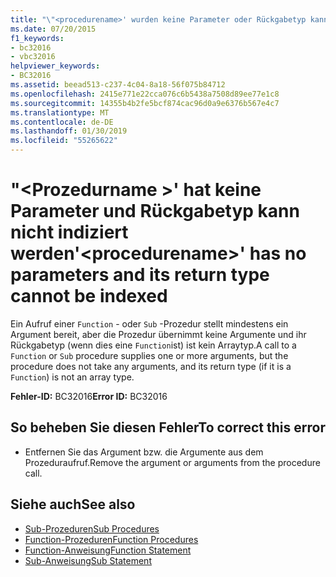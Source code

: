 ```yaml
---
title: "\"<procedurename>' wurden keine Parameter oder Rückgabetyp kann nicht indiziert werden"
ms.date: 07/20/2015
f1_keywords:
- bc32016
- vbc32016
helpviewer_keywords:
- BC32016
ms.assetid: beead513-c237-4c04-8a18-56f075b84712
ms.openlocfilehash: 2415e771e22cca076c6b5438a7508d89ee77e1c8
ms.sourcegitcommit: 14355b4b2fe5bcf874cac96d0a9e6376b567e4c7
ms.translationtype: MT
ms.contentlocale: de-DE
ms.lasthandoff: 01/30/2019
ms.locfileid: "55265622"
---
```

# <a name="procedurename-has-no-parameters-and-its-return-type-cannot-be-indexed"></a><span data-ttu-id="11605-102">"\<Prozedurname >' hat keine Parameter und Rückgabetyp kann nicht indiziert werden</span><span class="sxs-lookup"><span data-stu-id="11605-102">'\<procedurename>' has no parameters and its return type cannot be indexed</span></span>
<span data-ttu-id="11605-103">Ein Aufruf einer `Function` - oder `Sub` -Prozedur stellt mindestens ein Argument bereit, aber die Prozedur übernimmt keine Argumente und ihr Rückgabetyp (wenn dies eine `Function`ist) ist kein Arraytyp.</span><span class="sxs-lookup"><span data-stu-id="11605-103">A call to a `Function` or `Sub` procedure supplies one or more arguments, but the procedure does not take any arguments, and its return type (if it is a `Function`) is not an array type.</span></span>  
  
 <span data-ttu-id="11605-104">**Fehler-ID:** BC32016</span><span class="sxs-lookup"><span data-stu-id="11605-104">**Error ID:** BC32016</span></span>  
  
## <a name="to-correct-this-error"></a><span data-ttu-id="11605-105">So beheben Sie diesen Fehler</span><span class="sxs-lookup"><span data-stu-id="11605-105">To correct this error</span></span>  
  
-   <span data-ttu-id="11605-106">Entfernen Sie das Argument bzw. die Argumente aus dem Prozeduraufruf.</span><span class="sxs-lookup"><span data-stu-id="11605-106">Remove the argument or arguments from the procedure call.</span></span>  
  
## <a name="see-also"></a><span data-ttu-id="11605-107">Siehe auch</span><span class="sxs-lookup"><span data-stu-id="11605-107">See also</span></span>
- [<span data-ttu-id="11605-108">Sub-Prozeduren</span><span class="sxs-lookup"><span data-stu-id="11605-108">Sub Procedures</span></span>](../../visual-basic/programming-guide/language-features/procedures/sub-procedures.md)
- [<span data-ttu-id="11605-109">Function-Prozeduren</span><span class="sxs-lookup"><span data-stu-id="11605-109">Function Procedures</span></span>](../../visual-basic/programming-guide/language-features/procedures/function-procedures.md)
- [<span data-ttu-id="11605-110">Function-Anweisung</span><span class="sxs-lookup"><span data-stu-id="11605-110">Function Statement</span></span>](../../visual-basic/language-reference/statements/function-statement.md)
- [<span data-ttu-id="11605-111">Sub-Anweisung</span><span class="sxs-lookup"><span data-stu-id="11605-111">Sub Statement</span></span>](../../visual-basic/language-reference/statements/sub-statement.md)
